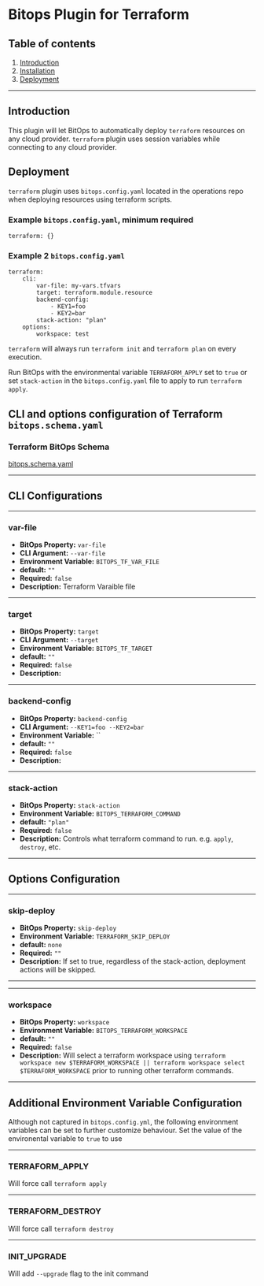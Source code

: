 # Bitops Plugin for Terraform

## Table of contents

1. [Introduction](#Introduction)
2. [Installation](https://github.com/bitops-plugins/terraform/blob/main/INSTALL.md)
3. [Deployment](#Deployment)


---

## Introduction
This plugin will let BitOps to automatically deploy ``terraform`` resources on any cloud provider. ``terraform`` plugin uses session variables while connecting to any cloud provider.

## Deployment

``terraform`` plugin uses ```bitops.config.yaml``` located in the operations repo when deploying resources using terraform scripts.

### Example `bitops.config.yaml`, minimum required
```
terraform: {}
```

### Example 2 `bitops.config.yaml`
```
terraform:
    cli:
        var-file: my-vars.tfvars
        target: terraform.module.resource
        backend-config:
            - KEY1=foo
            - KEY2=bar
        stack-action: "plan"
    options:
        workspace: test
```

``terraform`` will always run `terraform init` and `terraform plan` on every execution.

Run BitOps with the environmental variable `TERRAFORM_APPLY` set to `true` or set `stack-action` in the `bitops.config.yaml` file to apply to run `terraform apply`.

## CLI and options configuration of Terraform ``bitops.schema.yaml``

### Terraform BitOps Schema

[bitops.schema.yaml](https://github.com/bitops-plugins/terraform/blob/main/bitops.schema.yaml)

-------------------
## CLI Configurations

-------------------
### var-file
* **BitOps Property:** `var-file`
* **CLI Argument:** `--var-file`
* **Environment Variable:** `BITOPS_TF_VAR_FILE`
* **default:** `""`
* **Required:** `false`
* **Description:** Terraform Varaible file

-------------------
### target
* **BitOps Property:** `target`
* **CLI Argument:** `--target`
* **Environment Variable:** `BITOPS_TF_TARGET`
* **default:** `""`
* **Required:** `false`
* **Description:**

-------------------
### backend-config
* **BitOps Property:** `backend-config`
* **CLI Argument:** `--KEY1=foo --KEY2=bar`
* **Environment Variable:** ``
* **default:** `""`
* **Required:** `false`
* **Description:**

-------------------
### stack-action
* **BitOps Property:** `stack-action`
* **Environment Variable:** `BITOPS_TERRAFORM_COMMAND`
* **default:** `"plan"`
* **Required:** `false`
* **Description:** Controls what terraform command to run. e.g. `apply`, `destroy`, etc. 
-------------------


## Options Configuration
-------------------
### skip-deploy
* **BitOps Property:** `skip-deploy`
* **Environment Variable:** `TERRAFORM_SKIP_DEPLOY`
* **default:** `none`
* **Required:** `""`
* **Description:** If set to true, regardless of the stack-action, deployment actions will be skipped.


-------------------
<!-- ### version
* **BitOps Property:** `version`
* **Environment Variable:** `BITOPS_TERRAFORM_VERSION`
* **default:** `"1.2.2"`
* **Required:** `false`
* **Description:** Allows customziation of which version of terraform to run

* **NOTE:** `This feature currently not supported.`  -->

-------------------
### workspace
* **BitOps Property:** `workspace`
* **Environment Variable:** `BITOPS_TERRAFORM_WORKSPACE`
* **default:** `""`
* **Required:** `false`
* **Description:** Will select a terraform workspace using `terraform workspace new $TERRAFORM_WORKSPACE || terraform workspace select $TERRAFORM_WORKSPACE` prior to running other terraform commands.

-------------------

## Additional Environment Variable Configuration
Although not captured in `bitops.config.yml`, the following environment variables can be set to further customize behaviour.  Set the value of the environental variable to `true` to use


-------------------
### TERRAFORM_APPLY
Will force call `terraform apply`

-------------------
### TERRAFORM_DESTROY
Will force call `terraform destroy`

-------------------
### INIT_UPGRADE
Will add `--upgrade` flag to the init command
